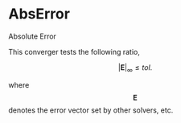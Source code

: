 # AbsError

Absolute Error

This converger tests the following ratio,

$$
\left|\mathbf{E}\right|_\infty\leqslant{}tol.
$$

where $$\mathbf{E}$$ denotes the error vector set by other solvers, etc.
